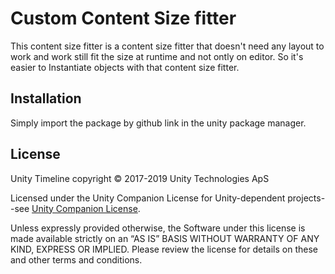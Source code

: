 # Custom Content Size fitter

This content size fitter is a content size fitter that doesn't need any layout to work and work still fit the size at runtime and not ontly on editor. So it's easier to Instantiate objects with that content size fitter.


## Installation

Simply import the package by github link in the unity package manager.
    
## License

Unity Timeline copyright © 2017-2019 Unity Technologies ApS

Licensed under the Unity Companion License for Unity-dependent projects--see [Unity Companion License](http://www.unity3d.com/legal/licenses/Unity_Companion_License).

Unless expressly provided otherwise, the Software under this license is made available strictly on an “AS IS” BASIS WITHOUT WARRANTY OF ANY KIND, EXPRESS OR IMPLIED. Please review the license for details on these and other terms and conditions.

